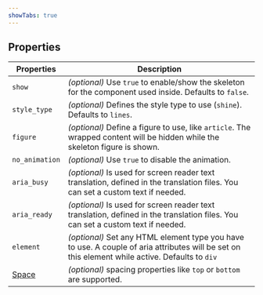 ```yaml
---
showTabs: true
---
```


## Properties

| Properties                                  | Description                                                                                                                                           |
| ------------------------------------------- | ----------------------------------------------------------------------------------------------------------------------------------------------------- |
| `show`                                      | _(optional)_ Use `true` to enable/show the skeleton for the component used inside. Defaults to `false`.                                              |
| `style_type`                                | _(optional)_ Defines the style type to use (`shine`). Defaults to `lines`.                                                                            |
| `figure`                                    | _(optional)_ Define a figure to use, like `article`. The wrapped content will be hidden while the skeleton figure is shown.                           |
| `no_animation`                              | _(optional)_ Use `true` to disable the animation.                                                                                                     |
| `aria_busy`                                 | _(optional)_ Is used for screen reader text translation, defined in the translation files. You can set a custom text if needed.                       |
| `aria_ready`                                | _(optional)_ Is used for screen reader text translation, defined in the translation files. You can set a custom text if needed.                       |
| `element`                                   | _(optional)_ Set any HTML element type you have to use. A couple of aria attributes will be set on this element while active. Defaults to `div` |
| [Space](/uilib/components/space/properties) | _(optional)_ spacing properties like `top` or `bottom` are supported.                                                                                 |
